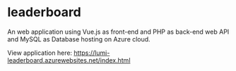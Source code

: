 # leaderboard

An web application using Vue.js as front-end and PHP as back-end web API and MySQL as Database hosting on Azure cloud.

View application here:
https://lumi-leaderboard.azurewebsites.net/index.html

